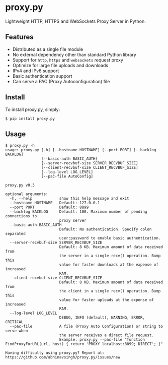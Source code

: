 proxy.py
========

Lightweight HTTP, HTTPS and WebSockets Proxy Server in Python.

Features
--------

- Distributed as a single file module
- No external dependency other than standard Python library
- Support for `http`, `https` and `websockets` request proxy
- Optimize for large file uploads and downloads
- IPv4 and IPv6 support
- Basic authentication support
- Can serve a PAC (Proxy Autoconfiguration) file

Install
-------

To install proxy.py, simply:

	$ pip install proxy.py

Usage
-----

```
$ proxy.py -h
usage: proxy.py [-h] [--hostname HOSTNAME] [--port PORT] [--backlog BACKLOG]
                [--basic-auth BASIC_AUTH]
                [--server-recvbuf-size SERVER_RECVBUF_SIZE]
                [--client-recvbuf-size CLIENT_RECVBUF_SIZE]
                [--log-level LOG_LEVEL]
                [--pac-file AutoConfig]

proxy.py v0.3

optional arguments:
  -h, --help            show this help message and exit
  --hostname HOSTNAME   Default: 127.0.0.1
  --port PORT           Default: 8899
  --backlog BACKLOG     Default: 100. Maximum number of pending connections to
                        proxy server
  --basic-auth BASIC_AUTH
                        Default: No authentication. Specify colon separated
                        user:password to enable basic authentication.
  --server-recvbuf-size SERVER_RECVBUF_SIZE
                        Default: 8 KB. Maximum amount of data received from
                        the server in a single recv() operation. Bump this
                        value for faster downloads at the expense of increased
                        RAM.
  --client-recvbuf-size CLIENT_RECVBUF_SIZE
                        Default: 8 KB. Maximum amount of data received from
                        the client in a single recv() operation. Bump this
                        value for faster uploads at the expense of increased
                        RAM.
  --log-level LOG_LEVEL
                        DEBUG, INFO (default), WARNING, ERROR, CRITICAL
  --pac-file            A file (Proxy Auto Configuration) or string to serve when
                        the server receives a direct file request.
                        Example: proxy.py --pac-file "function FindProxyForURL(url, host) { return 'PROXY localhost:8899; DIRECT'; }"

Having difficulty using proxy.py? Report at:
https://github.com/abhinavsingh/proxy.py/issues/new
```
